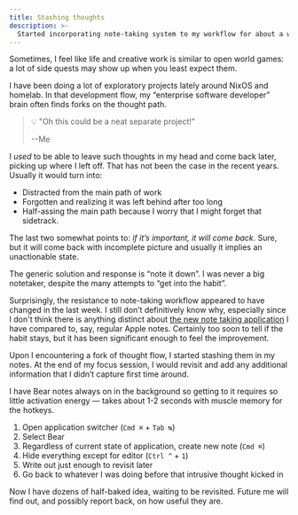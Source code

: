```yaml
---
title: Stashing thoughts
description: >-
  Started incorporating note-taking system to my workflow for about a week and I’m surprised how helpful it has been.
---
```


Sometimes, I feel like life and creative work is similar to open world games: a lot of side quests may show up when you least expect them.

I have been doing a lot of exploratory projects lately around NixOS and homelab. In that development flow, my “enterprise software developer” brain often finds forks on the thought path.

> 💡 "Oh this could be a neat separate project!"
>
> --Me

I _used_ to be able to leave such thoughts in my head and come back later, picking up where I left off. That has not been the case in the recent years. Usually it would turn into:

- Distracted from the main path of work
- Forgotten and realizing it was left behind after too long
- Half-assing the main path because I worry that I might forget that sidetrack.

The last two somewhat points to: _if it’s important, it will come back_. Sure, but it will come back with incomplete picture and usually it implies an unactionable state.

The generic solution and response is “note it down”. I was never a big notetaker, despite the many attempts to “get into the habit”.

Surprisingly, the resistance to note-taking workflow appeared to have changed in the last week. I still don’t definitively know why, especially since I don't think there is anything distinct about [the new note taking application](/bear) I have compared to, say, regular Apple notes. Certainly too soon to tell if the habit stays, but it has been significant enough to feel the improvement.

Upon I encountering a fork of thought flow, I started stashing them in my notes. At the end of my focus session, I would revisit and add any additional information that I didn’t capture first time around.

I have Bear notes always on in the background so getting to it requires so little activation energy — takes about 1-2 seconds with muscle memory for the hotkeys.

1. Open application switcher (`Cmd ⌘` + `Tab ↹`)
1. Select Bear
1. Regardless of current state of application, create new note (`Cmd ⌘`)
1. Hide everything except for editor (`Ctrl ^` + `1`)
1. Write out just enough to revisit later
1. Go back to whatever I was doing before that intrusive thought kicked in

Now I have dozens of half-baked idea, waiting to be revisited. Future me will find out, and possibly report back, on how useful they are.
